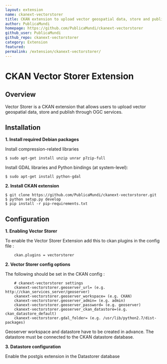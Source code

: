 ```yaml
---
layout: extension
name: ckanext-vectorstorer
title: CKAN extension to upload vector geospatial data, store and publish through OGC services.
author: PublicaMundi
homepage: https://github.com/PublicaMundi/ckanext-vectorstorer
github_user: PublicaMundi
github_repo: ckanext-vectorstorer
category: Extension
featured: 
permalink: /extension/ckanext-vectorstorer/
---
```



CKAN Vector Storer Extension
============================


Overview
--------

Vector Storer is a CKAN extension that allows users to upload vector geospatial data, store and publish through OGC services.


Installation
------------

**1.  Install required Debian packages**

Install compression-related libraries

    $ sudo apt-get install unzip unrar p7zip-full

Install GDAL libraries and Python bindings (at system-level):

    $ sudo apt-get install python-gdal   

**2.  Install CKAN extension**

    $ git clone https://github.com/PublicaMundi/ckanext-vectorstorer.git
    $ python setup.py develop
    $ pip install -r pip-requirements.txt


Configuration
-------------

**1.  Enabling Vector Storer**

  To enable the Vector Storer Extension add this to ckan plugins in the config file :
 
        ckan.plugins = vectorstorer

    
**2.  Vector Storer config options**

  The following should be set in the CKAN config :

        # ckanext-vectorstorer settings
        ckanext-vectorstorer.geoserver_url= (e.g. http://ckan_services_server/geoserver)
        ckanext-vectorstorer.geoserver_workspace= (e.g. CKAN)
        ckanext-vectorstorer.geoserver_admin= (e.g. admin)
        ckanext-vectorstorer.geoserver_password= (e.g. geoserver)
        ckanext-vectorstorer.geoserver_ckan_datastore=(e.g. ckan_datastore_default)
        ckanext-vectorstorer.gdal_folder= (e.g. /usr/lib/python2.7/dist-packages)

  Geoserver workspace and datastore have to be created in advance. The datastore must be connected to the CKAN datastore database.

**3.  Datastore configuration**

  Enable the postgis extension in the Datastorer database


